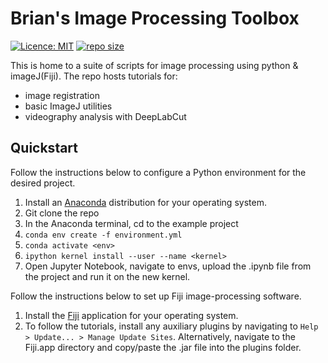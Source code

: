 # Brian's Image Processing Toolbox

[![Licence: MIT](https://img.shields.io/github/license/brian1000/first-box)](https://github.com/brian1000/first-box/blob/master/LICENSE)
[![repo size](https://img.shields.io/github/repo-size/brian1000/first-box)](https://github.com/brian1000/first-box/)


This is home to a suite of scripts for image processing using python & imageJ(Fiji). The repo hosts tutorials for:

  - image registration
  - basic ImageJ utilities
  - videography analysis with DeepLabCut

## Quickstart

Follow the instructions below to configure a Python environment for the desired project. 

1. Install an [Anaconda](https://www.anaconda.com/download) distribution for your operating system.
2. Git clone the repo
3. In the Anaconda terminal, cd to the example project
4. `conda env create -f environment.yml`
5. `conda activate <env>`
6. `ipython kernel install --user --name <kernel>`
7. Open Jupyter Notebook, navigate to envs, upload the .ipynb file from the project and run it on the new kernel. 

Follow the instructions below to set up Fiji image-processing software. 

1. Install the [Fiji](https://imagej.net/software/fiji/) application for your operating system.
2. To follow the tutorials, install any auxiliary plugins by navigating to `Help > Update... > Manage Update Sites`. Alternatively, navigate to the Fiji.app directory and copy/paste the .jar file into the plugins folder. 
